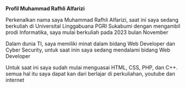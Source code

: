 **Profil Muhammad Rafhli Alfarizi**

Perkenalkan nama saya Muhammad Rafhli Alfarizi, saat ini saya sedang berkuliah di Universital Linggabuana PGRI Sukabumi dengan mengambil prodi Informatika, saya mulai berkuliah pada 2023 bulan November

Dalam dunia TI, saya memiliki minat dalam bidang Web Developer dan Cyber Security, untuk saat inin saya sedang mendalami bidang Web Developer

Untuk saat ini saya sudah mulai menguasai HTML, CSS, PHP, dan C++. semua hal itu saya dapat kan dari berlajar di perkuliahan, youtube dan internet

<!---
- 💞️ I’m looking to collaborate on ...
- 📫 How to reach me ...
- 😄 Pronouns: ...
- ⚡ Fun fact: ...

MuhammadRafhliAlfarizi/MuhammadRafhliAlfarizi is a ✨ special ✨ repository because its `README.md` (this file) appears on your GitHub profile.
You can click the Preview link to take a look at your changes.
--->
